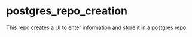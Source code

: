# postgres_repo_creation
This repo creates a UI to enter information and store it in a postgres repo
